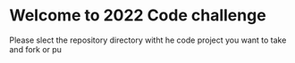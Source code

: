 # Welcome to 2022 Code challenge

Please slect the repository directory witht he code project you want to take and fork or pu
